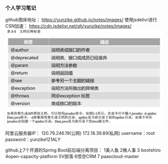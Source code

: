 ### 个人学习笔记

github图床地址：
https://yunzike.github.io/notes/images/
使用jsdelivr进行CSN加速：
https://cdn.jsdelivr.net/gh/yunzike/notes/images/
![](../images/006evuW4gy1g8y39r8t4aj31g60vk1a4-1584082490001.jpg)

阿里云服务器IP：
120.79.246.19(公网)
172.18.39.89(私网)
username：root
password：yunzike121ALY

github上7个开源的Spring Boot前后端分离项目：
1美人鱼
2微人事
3 bootshiro
4open-capacity-platform
5V部落
6悟空CRM
7 paascloud-master

